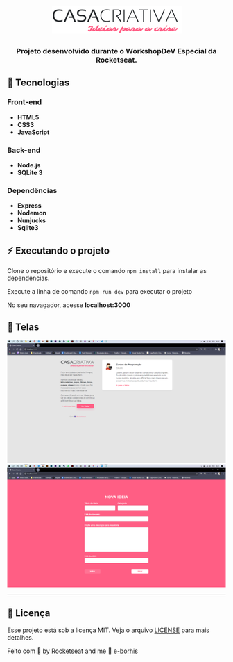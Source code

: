 <h1 align="center">
  <img src="public/logo.png">
</h1>

<h3 align="center">
  Projeto desenvolvido durante o WorkshopDeV Especial da Rocketseat.
</h3>

## :rocket: Tecnologias
<h3>
  Front-end
</h3>

<ul>
  <li>  <strong> HTML5 </strong> </li>
  <li>  <strong> CSS3 </strong> </li>
  <li>  <strong> JavaScript </strong> </li>
</ul>

<h3>
  Back-end
</h3>

<ul>
  <li>  <strong> Node.js </strong> </li>
  <li>  <strong> SQLite 3 </strong> </li>
</ul>

<h3>
  Dependências
</h3>

<ul>
  <li> <strong> Express </strong> </li>
  <li> <strong> Nodemon </strong> </li>
  <li> <strong> Nunjucks </strong> </li>
  <li> <strong> Sqlite3 </strong> </li>
</ul>

## :zap: Executando o projeto

Clone o repositório e execute o comando ```npm install```  para instalar as dependências.

Execute a linha de comando ```npm run dev``` para executar o projeto

No seu navagador, acesse  **localhost:3000**

## :crystal_ball: Telas

![Home](public/img/cap01.png)
![Cadastrar ideia](public/img/cap02.png)

---

## :memo: Licença

Esse projeto está sob a licença MIT. Veja o arquivo [LICENSE](/LICENSE) para mais detalhes.

Feito com :purple_heart: by [Rocketseat](https://rocketseat.com.br) and me :space_invader: [e-borhis](https://github.com/e-borhis)
